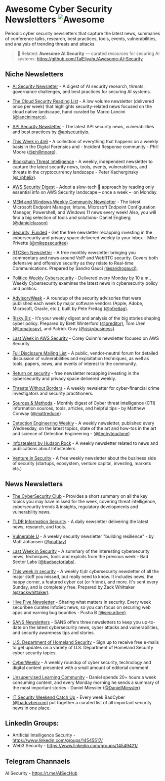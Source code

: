 # Awesome Cyber Security Newsletters ![Awesome](https://cdn.rawgit.com/sindresorhus/awesome/d7305f38d29fed78fa85652e3a63e154dd8e8829/media/badge.svg)

Periodic cyber security newsletters that capture the latest news, summaries of conference talks, research, best practices, tools, events, vulnerabilities, and analysis of trending threats and attacks

 > 🔗 Related: **Awesome AI Security** — curated resources for securing AI systems: https://github.com/TalEliyahu/Awesome-AI-Security



## Niche Newsletters 

- [AI Security Newsletter](https://www.linkedin.com/newsletters/adversarial-ai-digest-7298813894498598912/) - A digest of AI security research, threats, governance challenges, and best practices for securing AI systems.  

- [The Cloud Security Reading List](https://cloudseclist.com/past-issues/) - A low volume newsletter (delivered once per week) that highlights security-related news focused on the cloud native landscape, hand curated by Marco Lancini ([@lancinimarco](https://twitter.com/lancinimarco)).

- [API Security Newsletter](https://apisecurity.io/) - The latest API security news, vulnerabilities and best practices by [@apisecurityio](https://twitter.com/apisecurityio).

- [This Week in 4n6](https://thisweekin4n6.com/) - A collection of everything that happens on a weekly basis in the Digital Forensics and - Incident Response community - Phill Moore ([@phillmoore](https://twitter.com/phillmoore)).

- [Blockchain Threat Intelligence](https://www.blockthreat.io/) - A weekly, independent newsletter to capture the latest security news, tools, events, vulnerabilities, and threats in the cryptocurrency landscape - Peter Kacherginsky [(@\_iphelix)](https://twitter.com/_iphelix).

- [AWS Security Digest](https://asd.zoph.io) - Adopt a slow-tech 🐌 approach by reading only essential info on AWS Security landscape – once a week –  on Monday.

- [MEM and Windows Weekly Community Newsletter](https://www.danielengberg.com/category/newsletter/) - The latest Microsoft Endpoint Manager, Intune, Microsoft Endpoint Configuration Manager, Powershell, and Windows 11 news every week! Also, you will find a big selection of tools and solutions-  Daniel Engberg [(@danielclasson)](https://twitter.com/danielclasson)

- [Security, Funded](https://www.returnonsecurity.com/) - Get the free newsletter recapping investing in the cybersecurity and privacy space delivered weekly to your inbox - Mike Privette [(@mikepsecuritee)](https://twitter.com/mikepsecuritee)

- [RTCSec Newsletter](https://www.rtcsec.com/newsletter/) - A free monthly newsletter bringing you commentary and news around VoIP and WebRTC security. Covers both defensive and offensive security as they relate to Real-time Communications. Prepared by Sandro Gauci [(@sandrogauci)](https://twitter.com/sandrogauci).

- [Politico Weekly Cybersecurity](https://www.politico.com/newsletters/weekly-cybersecurity) - Delivered every Monday by 10 a.m., Weekly Cybersecurity examines the latest news in cybersecurity policy and politics. 

- [AdvisoryWeek](https://advisoryweek.com/) - A roundup of the security advisories that were published each week by major software vendors (Apple, Adobe, Microsoft, Oracle, etc.), built by Pete Freitag [(@pfreitag)](https://twitter.com/pfreitag).

- [Risky.Biz](https://srslyriskybiz.substack.com/subscribe) - It’s your weekly digest and analysis of the big stories shaping cyber policy. Prepared by Brett Winterford [(@breditor)](https://twitter.com/breditor), Tom Uren [(@tomatospy)](https://twitter.com/tomatospy), and Patrick Gray [(@riskybusiness)](https://twitter.com/riskybusiness).

- [Last Week in AWS Security](https://www.lastweekinaws.com/newsletter/) - Corey Quinn's newsletter focused on AWS Security

- [Full Disclosure Mailing List](https://seclists.org/fulldisclosure/) - A public, vendor-neutral forum for detailed discussion of vulnerabilities and exploitation techniques, as well as tools, papers, news, and events of interest to the community.

- [Return on security](https://www.returnonsecurity.com/) - free newsletter recapping investing in the cybersecurity and privacy space delivered weekly.

- [Threats Without Borders](https://cyficrime.substack.com/) - A weekly newsletter for cyber-financial crime investigators and security practitioners.

- [Sources & Methods](https://sourcesmethods.com/) - Monthly digest of Cyber threat intelligence (CTI) information sources, tools, articles, and helpful tips - by Matthew Conway ([@mattreduce](https://mastodon.social/@mattreduce))

- [Detection Engineering Weekly](https://detectionengineering.net/) - A weekly newsletter, published every Wednesday, on the latest topics, state of the art and how-tos in the art and science of Detection Engineering - ([@techyteachme](https://twitter.com/techyteachme))

- [Infostealers by Hudson Rock](https://www.infostealers.com/info-stealers-reports/) - A weekly newsletter related to news and publications about Infostealers.

- [Venture in Security](https://ventureinsecurity.net/) - A free weekly newsletter about the business side of security (startups, ecosystem, venture capital, investing, markets etc.)
  
## News Newsletters 

- [The CyberSecurity Club](https://thecybersecurityclub.beehiiv.com/) - Provides a short summary on all the key topics you may have missed for the week, covering threat intelligence, cybersecurity trends & insights, regulatory developments and vulnerability news.

- [TLDR Information Security](https://tldr.tech/infosec) - A daily newsletter delivering the latest news, research, and tools.

- [Vulnerable U](https://vulnu.mattjay.com/) - A weekly security newsletter "building resilience" - by Matt Johansen ([@mattjay](https://twitter.com/mattjay))

- [Last Week in Security](https://blog.badsectorlabs.com) - A summary of the interesting cybersecurity news, techniques, tools and exploits from the previous week -  Bad Sector Labs ([@badsectorlabs](https://twitter.com/badsectorlabs)).

- [This week in security](https://this.weekinsecurity.com/) - A weekly tl;dr cybersecurity newsletter of all the major stuff you missed, but really need to know. It includes news, the happy corner, a featured cyber cat (or friend), and more. It's sent every Sunday, and is completely free. Prepared by Zack Whittaker [(@zackwhittaker)](https://twitter.com/zackwhittaker).

- [Hive Five Newsletter](https://securib.ee/newsletter/) - Sharing what matters in security. Every week securibee curates InfoSec news, so you can focus on securing web apps and earning bug bounties - Pusha B [(@securibee)](https://twitter.com/securibee).

- [SANS Newsletters](https://www.sans.org/newsletters/) - SANS offers three newsletters to keep you up-to-date on the latest cybersecurity news, cyber attacks and vulnerabilities, and security awareness tips and stories.

- [U.S. Department of Homeland Security](https://public.govdelivery.com/accounts/USDHS/subscriber/new) - Sign up to receive free e-mails to get updates on a variety of U.S. Department of Homeland Security cyber security topics.

- [CyberWeekly](https://cyberweekly.substack.com/) - A weekly roundup of cyber security, technology and digital content presented with a small amount of editorial comment

- [Unsupervised Learning Community](https://danielmiessler.com/newsletter/) - Daniel spends 20+ hours a week consuming content, and every Monday morning he sends a summary of the most important stories - Daniel Miessler [(@DanielMiessler)](https://twitter.com/DanielMiessler)

- [IT Security Weekend Catch Up](https://badcyber.com/) - Every week BadCyber [(@badcybercom)](https://twitter.com/badcybercom) put together a curated list of all important security news in one place.

## LinkedIn Groups:

- Artificial Intelligence Security - https://www.linkedin.com/groups/14545517/
- Web3 Security - https://www.linkedin.com/groups/14549421/

## Telegram Channaels 

AI Security - https://t.me/AISecHub
